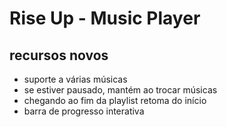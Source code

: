 # Rise Up - Music Player

## recursos novos

- suporte a várias músicas
- se estiver pausado, mantém ao trocar músicas
- chegando ao fim da playlist retoma do início
- barra de progresso interativa